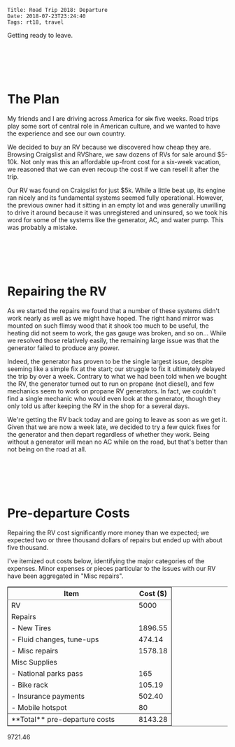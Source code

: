     Title: Road Trip 2018: Departure
    Date: 2018-07-23T23:24:40
    Tags: rt18, travel

Getting ready to leave.

<!-- more -->

<br></br><br></br>

# The Plan

My friends and I are driving across America for <del>six</del> five weeks.
Road trips play some sort of central role in American culture, and we wanted to have the experience and see our own country.

We decided to buy an RV because we discovered how cheap they are.
Browsing Craigslist and RVShare, we saw dozens of RVs for sale around $5-10k.
Not only was this an affordable up-front cost for a six-week vacation, we reasoned that we can even recoup the cost if we can resell it after the trip.

Our RV was found on Craigslist for just $5k.
While a little beat up, its engine ran nicely and its fundamental systems seemed fully operational.
However, the previous owner had it sitting in an empty lot and was generally unwilling to drive it around because it was unregistered and uninsured, so we took his word for some of the systems like the generator, AC, and water pump.
This was probably a mistake.

<br></br><br></br>

# Repairing the RV

As we started the repairs we found that a number of these systems didn't work nearly as well as we might have hoped.
The right hand mirror was mounted on such flimsy wood that it shook too much to be useful, the heating did not seem to work, the gas gauge was broken, and so on&#x2026;
While we resolved those relatively easily, the remaining large issue was that the generator failed to produce any power.

Indeed, the generator has proven to be the single largest issue, despite seeming like a simple fix at the start;
our struggle to fix it ultimately delayed the trip by over a week.
Contrary to what we had been told when we bought the RV, the generator turned out to run on propane (not diesel), and few mechanics seem to work on propane RV generators.
In fact, we couldn't find a single mechanic who would even look at the generator, though they only told us after keeping the RV in the shop for a several days.

We're getting the RV back today and are going to leave as soon as we get it.
Given that we are now a week late, we decided to try a few quick fixes for the generator and then depart regardless of whether they work.
Being without a generator will mean no AC while on the road, but that's better than not being on the road at all.

<br></br><br></br>

# Pre-departure Costs

Repairing the RV cost significantly more money than we expected; we expected two or three thousand dollars of repairs but ended up with about five thousand.

I've itemized out costs below, identifying the major categories of the expenses. Minor expenses or pieces particular to the issues with our RV have been aggregated in "Misc repairs".

<table border="2" cellspacing="0" cellpadding="6" rules="groups" frame="hsides">


<colgroup>
<col  class="left" />

<col  class="right" />
</colgroup>
<thead>
<tr>
<th scope="col" class="left">Item</th>
<th scope="col" class="right">Cost ($)</th>
</tr>
</thead>

<tbody>
<tr>
<td class="left">RV</td>
<td class="right">5000</td>
</tr>


<tr>
<td class="left">Repairs</td>
<td class="right">&#xa0;</td>
</tr>


<tr>
<td class="left">- New Tires</td>
<td class="right">1896.55</td>
</tr>


<tr>
<td class="left">- Fluid changes, tune-ups</td>
<td class="right">474.14</td>
</tr>


<tr>
<td class="left">- Misc repairs</td>
<td class="right">1578.18</td>
</tr>


<tr>
<td class="left">Misc Supplies</td>
<td class="right">&#xa0;</td>
</tr>


<tr>
<td class="left">- National parks pass</td>
<td class="right">165</td>
</tr>


<tr>
<td class="left">- Bike rack</td>
<td class="right">105.19</td>
</tr>


<tr>
<td class="left">- Insurance payments</td>
<td class="right">502.40</td>
</tr>


<tr>
<td class="left">- Mobile hotspot</td>
<td class="right">80</td>
</tr>
</tbody>

<tbody>
<tr>
<td class="left">**Total** pre-departure costs         </td>
<td class="right">8143.28</td>
</tr>
</tbody>
</table>

9721.46
